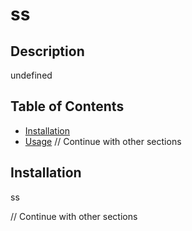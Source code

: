 # ss
  ## Description
  undefined
  
  ## Table of Contents
  - [Installation](#installation)
  - [Usage](#usage)
  // Continue with other sections
  
  ## Installation
  ss
  
  // Continue with other sections
